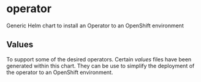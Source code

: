 # operator

Generic Helm chart to install an Operator to an OpenShift environment

## Values

To support some of the desired operators. Certain _values_ files have been generated within this chart. They can be use to simplify the deployment of the operator to an OpenShift environment.
